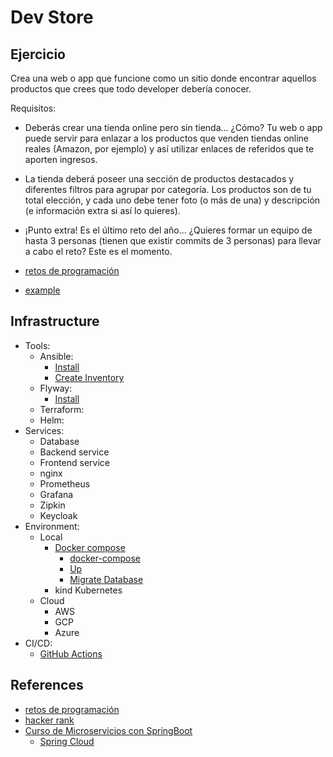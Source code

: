 # Dev Store

## Ejercicio

 Crea una web o app que funcione como un sitio donde encontrar aquellos productos
 que crees que todo developer debería conocer.

 Requisitos:

- Deberás crear una tienda online pero sin tienda... ¿Cómo? Tu web o app puede
   servir para enlazar a los productos que venden tiendas online reales (Amazon, por ejemplo)
   y así utilizar enlaces de referidos que te aporten ingresos.
- La tienda deberá poseer una sección de productos destacados y diferentes filtros
   para agrupar por categoría. Los productos son de tu total elección, y cada uno
   debe tener foto (o más de una) y descripción (e información extra si así lo quieres).

- ¡Punto extra! Es el último reto del año... ¿Quieres formar un equipo de hasta
   3 personas (tienen que existir commits de 3 personas) para llevar a cabo el reto?
   Este es el momento.

- [retos de programación](https://retosdeprogramacion.com/proyectos/)
- [example](https://github.com/sguerra/devarmor)

## Infrastructure

- Tools:
  - Ansible:
    - [Install](./tools/ansible/README.md#install)
    - [Create Inventory](./tools/ansible/inventory.ini)
  - Flyway:
    - [Install](./tools/flyway/README.md#install)
  - Terraform:
  - Helm:  
- Services:
  - Database
  - Backend service
  - Frontend service
  - nginx
  - Prometheus
  - Grafana
  - Zipkin
  - Keycloak
- Environment:
  - Local
    - [Docker compose](./services/local/docker-compose/README.md)
      - [docker-compose](./services/local/docker-compose/docker-compose.yaml)
      - [Up](./services/local/docker-compose/README.md#up)
      - [Migrate Database](./services/local/docker-compose/README.md#migrate-database)
    - kind Kubernetes
  - Cloud
    - AWS
    - GCP
    - Azure
- CI/CD:
  - [GitHub Actions](./.github/workflows/README.md)

## References

- [retos de programación](https://retosdeprogramacion.com/ejercicios/)
- [hacker rank](https://www.hackerrank.com/dashboard?h_r=hrw&h_l=confirmation_email&utm_source=hrw&utm_campaign=confirmation_domains&utm_medium=email)
- [Curso de Microservicios con SpringBoot](https://www.youtube.com/watch?v=80zkdQJ2y4c&list=PLxy6jHplP3Hi_W8iuYSbAeeMfaTZt49PW)
  - [Spring Cloud](https://www.youtube.com/watch?v=80zkdQJ2y4c&list=PLxy6jHplP3Hi_W8iuYSbAeeMfaTZt49PW)
